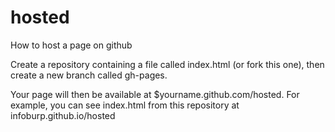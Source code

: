 hosted
======

How to host a page on github

Create a repository containing a file called index.html (or fork this one), then create a new branch called gh-pages.

Your page will then be available at $yourname.github.com/hosted. For example, you can see index.html from this repository at infoburp.github.io/hosted
